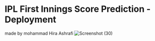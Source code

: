 # IPL First Innings Score Prediction - Deployment
made by mohammad Hira Ashrafi
![Screenshot (30)](https://user-images.githubusercontent.com/86703662/139534024-cd23c7e1-4313-4c29-b411-c4e5fbd0afae.png)
